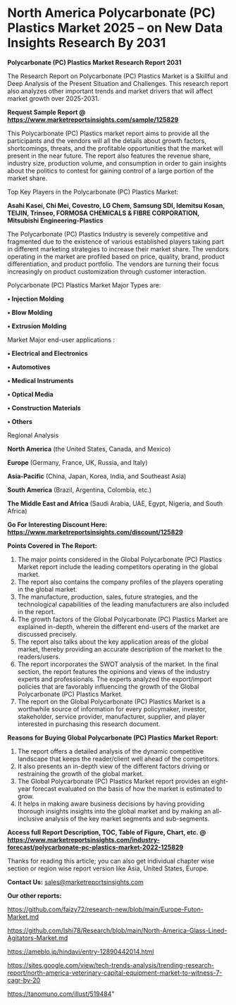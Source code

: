 # North America Polycarbonate (PC) Plastics Market 2025 – on New Data Insights Research By 2031

<strong>Polycarbonate (PC) Plastics Market Research Report 2031</strong>

The Research Report on Polycarbonate (PC) Plastics Market is a Skillful and Deep Analysis of the Present Situation and Challenges. This research report also analyzes other important trends and market drivers that will affect market growth over 2025-2031.

<strong>Request Sample Report @ <a href=https://www.marketreportsinsights.com/sample/125829>https://www.marketreportsinsights.com/sample/125829</a></strong>

This Polycarbonate (PC) Plastics market report aims to provide all the participants and the vendors will all the details about growth factors, shortcomings, threats, and the profitable opportunities that the market will present in the near future. The report also features the revenue share, industry size, production volume, and consumption in order to gain insights about the politics to contest for gaining control of a large portion of the market share.

Top Key Players in the Polycarbonate (PC) Plastics Market:

<strong>Asahi Kasei, Chi Mei, Covestro, LG Chem, Samsung SDI, Idemitsu Kosan, TEIJIN, Trinseo, FORMOSA CHEMICALS & FIBRE CORPORATION, Mitsubishi Engineering-Plastics</strong>

The Polycarbonate (PC) Plastics Industry is severely competitive and fragmented due to the existence of various established players taking part in different marketing strategies to increase their market share. The vendors operating in the market are profiled based on price, quality, brand, product differentiation, and product portfolio. The vendors are turning their focus increasingly on product customization through customer interaction.

Polycarbonate (PC) Plastics Market Major Types are:

<strong>• Injection Molding

• Blow Molding

• Extrusion Molding</strong>

Market Major end-user applications :

<strong>• Electrical and Electronics

• Automotives

• Medical Instruments

• Optical Media

• Construction Materials

• Others</strong>

Regional Analysis

</u><strong><b>North America</b></strong> (the United States, Canada, and Mexico)

<strong><b>Europe </b></strong>(Germany, France, UK, Russia, and Italy)

<strong><b>Asia-Pacific</b></strong> (China, Japan, Korea, India, and Southeast Asia)

<strong><b>South America</b></strong> (Brazil, Argentina, Colombia, etc.)

<strong><b>The Middle East and Africa</b></strong> (Saudi Arabia, UAE, Egypt, Nigeria, and South Africa)

<strong>Go For Interesting Discount Here: <a href=https://www.marketreportsinsights.com/discount/125829>https://www.marketreportsinsights.com/discount/125829</a></strong>

<strong>Points Covered in The Report:</strong>
<ol>
  <li>The major points considered in the Global Polycarbonate (PC) Plastics Market report include the leading competitors operating in the global market.</li>
  <li>The report also contains the company profiles of the players operating in the global market.</li>
  <li>The manufacture, production, sales, future strategies, and the technological capabilities of the leading manufacturers are also included in the report.</li>
  <li>The growth factors of the Global Polycarbonate (PC) Plastics Market are explained in-depth, wherein the different end-users of the market are discussed precisely.</li>
  <li>The report also talks about the key application areas of the global market, thereby providing an accurate description of the market to the readers/users.</li>
  <li>The report incorporates the SWOT analysis of the market. In the final section, the report features the opinions and views of the industry experts and professionals. The experts analyzed the export/import policies that are favorably influencing the growth of the Global Polycarbonate (PC) Plastics Market.</li>
  <li>The report on the Global Polycarbonate (PC) Plastics Market is a worthwhile source of information for every policymaker, investor, stakeholder, service provider, manufacturer, supplier, and player interested in purchasing this research document.</li>
</ol>
<strong>Reasons for Buying Global Polycarbonate (PC) Plastics Market Report:</strong>

<ol>
  <li>The report offers a detailed analysis of the dynamic competitive landscape that keeps the reader/client well ahead of the competitors.</li>
  <li>It also presents an in-depth view of the different factors driving or restraining the growth of the global market.</li>
  <li>The Global Polycarbonate (PC) Plastics Market report provides an eight-year forecast evaluated on the basis of how the market is estimated to grow.</li>
  <li>It helps in making aware business decisions by having providing thorough insights insights into the global market and by making an all-inclusive analysis of the key market segments and sub-segments.</li>
</ol>
<strong>Access full Report Description, TOC, Table of Figure, Chart, etc. @ <a href=https://www.marketreportsinsights.com/industry-forecast/polycarbonate-pc-plastics-market-2022-125829>https://www.marketreportsinsights.com/industry-forecast/polycarbonate-pc-plastics-market-2022-125829</a></strong>


Thanks for reading this article; you can also get individual chapter wise section or region wise report version like Asia, United States, Europe.

<strong>Contact Us:</strong>
sales@marketreportsinsights.com

<strong>Our other reports:</strong>

<a href=https://github.com/faizy72/research-new/blob/main/Europe-Futon-Market.md>https://github.com/faizy72/research-new/blob/main/Europe-Futon-Market.md</a>

<a href=https://github.com/Ishi78/Research/blob/main/North-America-Glass-Lined-Agitators-Market.md>https://github.com/Ishi78/Research/blob/main/North-America-Glass-Lined-Agitators-Market.md</a>

<a href=https://ameblo.jp/hindavi/entry-12890442014.html>https://ameblo.jp/hindavi/entry-12890442014.html</a>

<a href=https://sites.google.com/view/tech-trends-analysis/trending-research-report/north-america-veterinary-capital-equipment-market-to-witness-7-cagr-by-20>https://sites.google.com/view/tech-trends-analysis/trending-research-report/north-america-veterinary-capital-equipment-market-to-witness-7-cagr-by-20</a>

<a href=https://tanomuno.com/illust/519484>https://tanomuno.com/illust/519484</a>"
